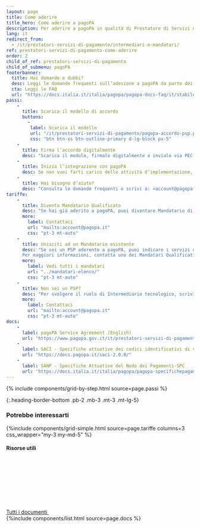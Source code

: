 ```yaml
---
layout: page
title: Come aderire
title_hero: Come aderire a pagoPA
description: Per aderire a pagoPA in qualità di Prestatore di Servizi di Pagamento, è necessario firmare un accordo con PagoPA S.p.A. Quest’ultimo prevede, da parte del PSP aderente, il pagamento di un corrispettivo in base al numero di transazioni effettuate dal PSP (all’aumentare del volume delle transazioni corrisponde un corrispettivo per transazione inferiore).
lang: it
redirect_from:
  - /it/prestatori-servizi-di-pagamento/intermediari-e-mandatari/
ref: prestatori-servizi-di-pagamento-come-aderire
order: 2
child_of_ref: prestatori-servizi-di-pagamento
child_of_submenu: pagoPA
footerbanner:
  title: Hai domande o dubbi?
  desc: Leggi le domande frequenti sull’adesione a pagoPA da parte dei Prestatori di Servizi di Pagamento
  cta: Leggi le FAQ
  url: "https://docs.italia.it/italia/pagopa/pagopa-docs-faq/it/stabile/_docs/FAQ_sezioneD.html"
passi:
    -
      title: Scarica il modello di accordo
      buttons:
        -
         label: Scarica il modello
         url: "/it/prestatori-servizi-di-pagamento/pagopa-accordo-psp.pdf"
         css: "btn btn-xs btn-outline-primary d-lg-block px-5"
    -
      title: Firma l’accordo digitalmente
      desc: "Scarica il modulo, firmalo digitalmente e invialo via PEC a: <accordipsp@pec.pagopa.it>"
    -
      title: Inizia l’integrazione con pagoPA
      desc: Se non vuoi farti carico delle attività d’implementazione, puoi nominare un soggetto già aderente alla piattaforma.
    -
      title: Hai bisogno d’aiuto?
      desc: "Consulta le domande frequenti o scrivi a: <account@pagopa.it>"
tariffe:
    -
      title: Diventa Mandatario Qualificato
      desc: "Se hai già aderito a pagoPA, puoi diventare Mandatario di altri PSP e impegnarti a pagare a PagoPA S.p.A. i Corrispettivi per loro conto.<br>In questo modo potrai cumulare i volumi dei PSP di cui hai mandato e, quindi, accedere a una tariffazione più vantaggiosa."
      more:
        label: Contattaci
        url: "mailto:account@pagopa.it"
        css: "pt-3 mt-auto"
    -
      title: Unisciti ad un Mandatario esistente
      desc: "Se sei un PSP aderente a pagoPA, puoi indicare i servizi di pagamento per i quali intendi usufruire di un Mandatario e del relativo cumulo delle rispettive transazioni.\n\n
      Per maggiori informazioni, contatta uno dei Mandatari Qualificati."
      more:
        label: Vedi tutti i mandatari
        url: "../mandatari-elenco/"
        css: "pt-3 mt-auto"
    -
      title: Non sei un PSP?
      desc: "Per svolgere il ruolo di Intermediario tecnologico, scrivi al nostro team per ricevere maggiori informazioni."
      more:
        label: Contattaci
        url: "mailto:account@pagopa.it"
        css: "pt-3 mt-auto"
docs:
    - 
      label: pagoPA Service Agreement (English)
      url: "https://www.pagopa.gov.it/it/prestatori-servizi-di-pagamento/pagopa-service-agreement-psp.pdf"
    - 
      label: SACI - Specifiche attuative dei codici identificativi di versamento, riversamento e rendicontazione
      url: "https://docs.pagopa.it/saci-2.0.0/"
    - 
      label: SANP - Specifiche Attuative del Nodo dei Pagamenti-SPC
      url: 'https://docs.italia.it/italia/pagopa/pagopa-specifichepagamenti-docs/it/master/index.html'
---
```



{% include components/grid-by-step.html source=page.passi %}


{:.heading-border-bottom .pb-2 .mb-3 .mt-3 .mt-lg-5}
### Potrebbe interessarti

{%include components/grid-simple.html 
          source=page.tariffe
          columns=3
          css_wrapper="my-3 my-md-5"
          %}

<div class="d-flex align-items-center heading-border-bottom my-4">
  <h4>Risorse utili</h4>
  <div class="ml-auto">
    <a href="../documentazione/" class="read-more" title="Vedi tutti i documenti">
      <span class="text">Tutti i documenti</span>
      <svg class="icon">
          <use xlink:href="/assets/bootstrap-italia/dist/svg/sprite.svg#it-arrow-right" /></use>
      </svg>
    </a>
  </div>
</div>
{%include components/list.html
          source=page.docs
          %}